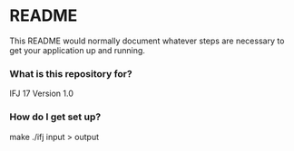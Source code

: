 # README #

This README would normally document whatever steps are necessary to get your application up and running.

### What is this repository for? ###

IFJ 17
Version 1.0

### How do I get set up? ###

make
./ifj input > output